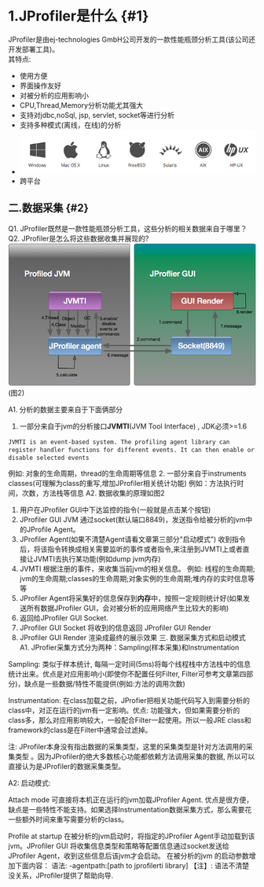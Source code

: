 # 1.JProfiler是什么 {#1}

JProfiler是由ej-technologies GmbH公司开发的一款性能瓶颈分析工具\(该公司还开发部署工具\)。  
其特点:

* 使用方便
* 界面操作友好
* 对被分析的应用影响小
* CPU,Thread,Memory分析功能尤其强大
* 支持对jdbc,noSql, jsp, servlet, socket等进行分析
* 支持多种模式\(离线，在线\)的分析
* ![img](/static/image/f71a75090d48e46eb809001918d37d7cc8d5ec90.png)
* 跨平台

## 二.数据采集 {#2}

Q1. JProfiler既然是一款性能瓶颈分析工具，这些分析的相关数据来自于哪里？  
Q2. JProfiler是怎么将这些数据收集并展现的?
![img](/static/image/774e1de366c3dced5bf97ab0cd34471ec9a99537.png)
(图2)

A1. 分析的数据主要来自于下面俩部分
1. 一部分来自于jvm的分析接口**JVMTI**(JVM Tool Interface) , JDK必须>=1.6


```
JVMTI is an event-based system. The profiling agent library can register handler functions for different events. It can then enable or disable selected events
```

例如: 对象的生命周期，thread的生命周期等信息
2. 一部分来自于instruments classes(可理解为class的重写,增加JProfiler相关统计功能)
例如：方法执行时间，次数，方法栈等信息
A2. 数据收集的原理如图2
1. 用户在JProfiler GUI中下达监控的指令(一般就是点击某个按钮)
2. JProfiler GUI JVM 通过socket(默认端口8849)，发送指令给被分析的jvm中的JProfile Agent。
3. JProfiler Agent(如果不清楚Agent请看文章第三部分"启动模式") 收到指令后，将该指令转换成相关需要监听的事件或者指令,来注册到JVMTI上或者直接让JVMTI去执行某功能(例如dump jvm内存)
4. JVMTI 根据注册的事件，来收集当前jvm的相关信息。 例如: 线程的生命周期; jvm的生命周期;classes的生命周期;对象实例的生命周期;堆内存的实时信息等等
5. JProfiler Agent将采集好的信息保存到**内存**中，按照一定规则统计好(如果发送所有数据JProfiler GUI，会对被分析的应用网络产生比较大的影响)
6. 返回给JProfiler GUI Socket.
7. JProfiler GUI Socket 将收到的信息返回 JProfiler GUI Render
8. JProfiler GUI Render 渲染成最终的展示效果
三. 数据采集方式和启动模式
A1. JProfier采集方式分为两种：Sampling(样本采集)和Instrumentation

Sampling: 类似于样本统计, 每隔一定时间(5ms)将每个线程栈中方法栈中的信息统计出来。优点是对应用影响小(即使你不配置任何Filter, Filter可参考文章第四部分)，缺点是一些数据/特性不能提供(例如:方法的调用次数)

Instrumentation: 在class加载之前，JProfier把相关功能代码写入到需要分析的class中，对正在运行的jvm有一定影响。优点: 功能强大，但如果需要分析的class多，那么对应用影响较大，一般配合Filter一起使用。所以一般JRE class和framework的class是在Filter中通常会过滤掉。

注: JProfiler本身没有指出数据的采集类型，这里的采集类型是针对方法调用的采集类型 。因为JProfiler的绝大多数核心功能都依赖方法调用采集的数据, 所以可以直接认为是JProfiler的数据采集类型。

A2: 启动模式:

Attach mode
可直接将本机正在运行的jvm加载JProfiler Agent. 优点是很方便，缺点是一些特性不能支持。如果选择Instrumentation数据采集方式，那么需要花一些额外时间来重写需要分析的class。

Profile at startup
在被分析的jvm启动时，将指定的JProfiler Agent手动加载到该jvm。JProfiler GUI 将收集信息类型和策略等配置信息通过socket发送给JProfiler Agent，收到这些信息后该jvm才会启动。
在被分析的jvm 的启动参数增加下面内容：
语法: -agentpath:[path to jprofilerti library]
【注】: 语法不清楚没关系，JProfiler提供了帮助向导.